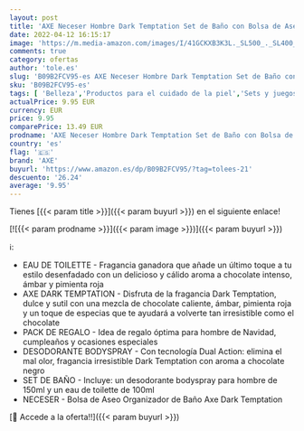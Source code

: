 ```yaml
---
layout: post
title: 'AXE Neceser Hombre Dark Temptation Set de Baño con Bolsa de Aseo Dark Temptation Desodorante BodySpray 150 ml + Eau de Toilette 100 ml'
date: 2022-04-12 16:15:17
image: 'https://m.media-amazon.com/images/I/41GCKXB3K3L._SL500_._SL400_.jpg'
comments: true
category: ofertas
author: 'tole.es'
slug: 'B09B2FCV95-es AXE Neceser Hombre Dark Temptation Set de Baño con Bolsa...'
sku: 'B09B2FCV95-es'
tags: [ 'Belleza','Productos para el cuidado de la piel','Sets y juegos para el cuidado de la piel','axe','de','eau','toilette', ]
actualPrice: 9.95 EUR
currency: EUR
price: 9.95
comparePrice: 13.49 EUR
prodname: 'AXE Neceser Hombre Dark Temptation Set de Baño con Bolsa de Aseo Dark Temptation Desodorante BodySpray 150 ml + Eau de Toilette 100 ml'
country: 'es'
flag: '🇪🇸'
brand: 'AXE'
buyurl: 'https://www.amazon.es/dp/B09B2FCV95/?tag=tolees-21'
descuento: '26.24'
average: '9.95'
---
```


Tienes [{{< param title >}}]({{< param buyurl >}}) en el siguiente enlace!

[![{{< param prodname >}}]({{< param image >}})]({{< param buyurl >}})

ℹ️:

- EAU DE TOILETTE - Fragancia ganadora que añade un último toque a tu estilo desenfadado con un delicioso y cálido aroma a chocolate intenso, ámbar y pimienta roja
- AXE DARK TEMPTATION - Disfruta de la fragancia Dark Temptation, dulce y sutil con una mezcla de chocolate caliente, ámbar, pimienta roja y un toque de especias que te ayudará a volverte tan irresistible como el chocolate
- PACK DE REGALO - Idea de regalo óptima para hombre de Navidad, cumpleaños y ocasiones especiales
- DESODORANTE BODYSPRAY - Con tecnología Dual Action: elimina el mal olor, fragancia irresistible Dark Temptation con aroma a chocolate negro
- SET DE BAÑO - Incluye: un desodorante bodyspray para hombre de 150ml y un eau de toilette de 100ml
- NECESER - Bolsa de Aseo Organizador de Baño Axe Dark Temptation

[🛒 Accede a la oferta!!]({{< param buyurl >}})
